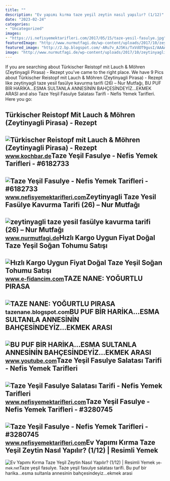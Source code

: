 ```yaml
---
title: ""
description: "Ev yapımı kırma taze yeşil zeytin nasıl yapılır? (1/12)"
date: "2023-02-24"
categories:
- "Uncategorized"
images:
- "https://i.nefisyemektarifleri.com/2017/05/15/taze-yesil-fasulye.jpg"
featuredImage: "http://www.nurmutfagi.de/wp-content/uploads/2017/10/zeytinyagli-taze-yesil-fasülye-kavurma-tarifi-26.jpg"
featured_image: "http://2.bp.blogspot.com/-ARu7v_AJ5Ks/TxVdOT9gusI/AAAAAAAAEqU/OnzZr4kDmLU/s1600/020+%25282%2529.JPG"
image: "http://www.nurmutfagi.de/wp-content/uploads/2017/10/zeytinyagli-taze-yesil-fasülye-kavurma-tarifi-26.jpg"
---
```


If you are searching about Türkischer Reistopf mit Lauch &amp; Möhren (Zeytinyagli Pirasa) - Rezept you've came to the right place. We have 9 Pics about Türkischer Reistopf mit Lauch &amp; Möhren (Zeytinyagli Pirasa) - Rezept like zeytinyagli taze yesil fasülye kavurma tarifi (26) – Nur Mutfağı, BU PUF BİR HARİKA...ESMA SULTANLA ANNESİNİN BAHÇESİNDEYİZ...EKMEK ARASI and also Taze Yeşil Fasulye Salatası Tarifi - Nefis Yemek Tarifleri. Here you go:

Türkischer Reistopf Mit Lauch &amp; Möhren (Zeytinyagli Pirasa) - Rezept
------------------------------------------------------------------------

 ![Türkischer Reistopf mit Lauch & Möhren (Zeytinyagli Pirasa) - Rezept](https://ais.kochbar.de/kbrezept/320814_267272/620x465/tuerkischer-reistopf-mit-lauch-moehren-zeytinyagli-pirasa-rezept-bild-nr-13.jpg) <small>www.kochbar.de</small>Taze Yeşil Fasulye - Nefis Yemek Tarifleri - #6182733
-----------------------------------------------------

 ![Taze Yeşil Fasulye - Nefis Yemek Tarifleri - #6182733](https://i.nefisyemektarifleri.com/2021/06/16/taze-yesil-fasulye.jpg) <small>www.nefisyemektarifleri.com</small>Zeytinyagli Taze Yesil Fasülye Kavurma Tarifi (26) – Nur Mutfağı
----------------------------------------------------------------

 ![zeytinyagli taze yesil fasülye kavurma tarifi (26) – Nur Mutfağı](http://www.nurmutfagi.de/wp-content/uploads/2017/10/zeytinyagli-taze-yesil-fasülye-kavurma-tarifi-26.jpg) <small>www.nurmutfagi.de</small>Hızlı Kargo Uygun Fiyat Doğal Taze Yeşil Soğan Tohumu Satışı
------------------------------------------------------------

 ![Hızlı Kargo Uygun Fiyat Doğal Taze Yeşil Soğan Tohumu Satışı](https://st1.myideasoft.com/shop/hr/14/myassets/products/017/miracle-taze-yesil-sogan-tohumu-5-gram-2425-jpg.jpeg?revision=1523863246) <small>www.e-fidancim.com</small>TAZE NANE: YOĞURTLU PIRASA
--------------------------

 ![TAZE NANE: YOĞURTLU PIRASA](http://2.bp.blogspot.com/-ARu7v_AJ5Ks/TxVdOT9gusI/AAAAAAAAEqU/OnzZr4kDmLU/s1600/020+%25282%2529.JPG) <small>tazenane.blogspot.com</small>BU PUF BİR HARİKA...ESMA SULTANLA ANNESİNİN BAHÇESİNDEYİZ...EKMEK ARASI
-----------------------------------------------------------------------

 ![BU PUF BİR HARİKA...ESMA SULTANLA ANNESİNİN BAHÇESİNDEYİZ...EKMEK ARASI](https://i.ytimg.com/vi/wjdEbyAc73g/maxresdefault.jpg) <small>www.youtube.com</small>Taze Yeşil Fasulye Salatası Tarifi - Nefis Yemek Tarifleri
----------------------------------------------------------

 ![Taze Yeşil Fasulye Salatası Tarifi - Nefis Yemek Tarifleri](https://i.nefisyemektarifleri.com/2014/10/taze-yesil-fasulyesalatasi-.jpg) <small>www.nefisyemektarifleri.com</small>Taze Yeşil Fasulye - Nefis Yemek Tarifleri - #3280745
-----------------------------------------------------

 ![Taze Yeşil Fasulye - Nefis Yemek Tarifleri - #3280745](https://i.nefisyemektarifleri.com/2017/05/15/taze-yesil-fasulye.jpg) <small>www.nefisyemektarifleri.com</small>Ev Yapımı Kırma Taze Yeşil Zeytin Nasıl Yapılır? (1/12) | Resimli Yemek
-----------------------------------------------------------------------

 ![Ev Yapımı Kırma Taze Yeşil Zeytin Nasıl Yapılır? (1/12) | Resimli Yemek](https://cdn.ye-mek.net/App_UI/Img/out/650/2015/10/ev-yapimi-kirma-taze-yesil-su-zeytini-resimli-yemek-tarifi(1).jpg) <small>ye-mek.net</small>Taze yeşil fasulye. Taze yeşil fasulye salatası tarifi. Bu puf bi̇r hari̇ka...esma sultanla annesi̇ni̇n bahçesi̇ndeyi̇z...ekmek arasi

